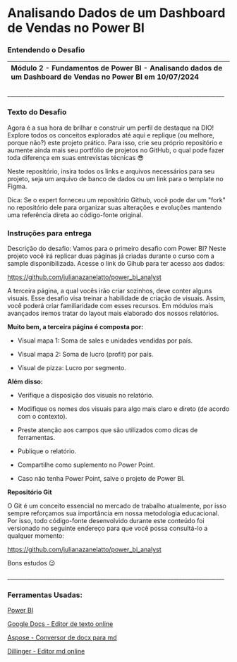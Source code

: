 ﻿# **Analisando Dados de um Dashboard de Vendas no Power BI**

### **Entendendo o Desafio**






|Módulo 2 - Fundamentos de Power BI - Analisando dados de um Dashboard de Vendas no Power BI em 10/07/2024|
| :- |

\_\_\_\_\_\_\_\_\_\_\_\_\_\_\_\_\_\_\_\_\_\_\_\_\_\_\_\_\_\_\_\_\_\_\_\_\_\_\_\_\_\_\_\_\_\_\_\_\_\_\_\_\_\_\_\_\_\_\_\_\_\_\_\_\_\_\_\_\_\_\_\_\_\_\_\_\_

### **Texto do Desafio**


Agora é a sua hora de brilhar e construir um perfil de destaque na DIO! Explore todos os conceitos explorados até aqui e replique (ou melhore, porque não?) este projeto prático. Para isso, crie seu próprio repositório e aumente ainda mais seu portfólio de projetos no GitHub, o qual pode fazer toda diferença em suas entrevistas técnicas 😎



Neste repositório, insira todos os links e arquivos necessários para seu projeto, seja um arquivo de banco de dados ou um link para o template no Figma.



Dica: Se o expert forneceu um repositório Github, você pode dar um "fork" no repositório dele para organizar suas alterações e evoluções mantendo uma referência direta ao código-fonte original.


### **Instruções para entrega**

Descrição do desafio: Vamos para o primeiro desafio com Power BI? Neste projeto você irá replicar duas páginas já criadas durante o curso com a sample disponibilizada. Acesse o link do Gihub para ter acesso aos dados: 

<https://github.com/julianazanelatto/power_bi_analyst> 

A terceira página, a qual vocês irão criar sozinhos, deve conter alguns visuais. Esse desafio visa treinar a habilidade de criação de visuais. Assim, você poderá criar familiaridade com esses recursos. Em módulos mais avançados iremos tratar do layout mais elaborado dos nossos relatórios.  


**Muito bem, a terceira página é composta por:**


- Visual mapa 1: Soma de sales e unidades vendidas por país.

- Visual mapa 2: Soma de lucro (profit) por país.

- Visual de pizza: Lucro por segmento.


**Além disso:** 


- Verifique a disposição dos visuais no relatório.

- Modifique os nomes dos visuais para algo mais claro e direto (de acordo com o contexto).

- Preste atenção aos campos que são utilizados como dicas de ferramentas.

- Publique o relatório.

- Compartilhe como suplemento no Power Point.

- Caso não tenha Power Point, salve o projeto de Power BI.


**Repositório Git**



O Git é um conceito essencial no mercado de trabalho atualmente, por isso sempre reforçamos sua importância em nossa metodologia educacional. Por isso, todo código-fonte desenvolvido durante este conteúdo foi versionado no seguinte endereço para que você possa consultá-lo a qualquer momento:



<https://github.com/julianazanelatto/power_bi_analyst>



Bons estudos 😉

\_\_\_\_\_\_\_\_\_\_\_\_\_\_\_\_\_\_\_\_\_\_\_\_\_\_\_\_\_\_\_\_\_\_\_\_\_\_\_\_\_\_\_\_\_\_\_\_\_\_\_\_\_\_\_\_\_\_\_\_\_\_\_\_\_\_\_\_\_\_\_\_\_\_\_\_\_


### **Ferramentas Usadas:**

[Power BI](https://www.microsoft.com/pt-br/power-platform/products/power-bi)

[Google Docs - Editor de texto online](https://docs.google.com)

[Aspose - Conversor de docx para md](https://products.aspose.app/words/pt/conversion/docx-to-md)

[Dillinger - Editor md online](https://dillinger.io/)